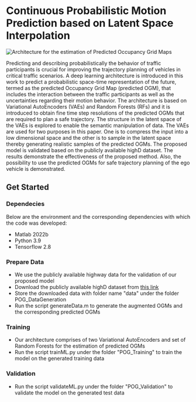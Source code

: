 # Continuous Probabilistic Motion Prediction based on Latent Space Interpolation
![Architecture for the estimation of Predicted Occupancy Grid Maps](https://github.com/partha92/motion-prediction-using-interpolation/assets/64163836/1dc2fcc5-5533-4900-a6ce-460b2e58e41d)

Predicting and describing probabilistically the behavior of traffic participants is crucial for improving the trajectory planning of vehicles in critical traffic scenarios. A deep learning architecture is introduced in this work to predict a probabilistic space-time representation of the future, termed as the predicted Occupancy Grid Map (predicted OGM), that includes the interaction between the traffic participants as well as the uncertainties regarding their motion behavior. The architecture is based on Variational AutoEncoders (VAEs) and Random Forests (RFs) and it is introduced to obtain fine time step resolutions of the predicted OGMs that are required to plan a safe trajectory. The structure in the latent space of the VAEs is explored to enable the semantic manipulation of data. The VAEs are used for two purposes in this paper. One is to compress the input into a low dimensional space and the other is to sample in the latent space thereby generating realistic samples of the predicted OGMs. The proposed model is validated based on the publicly available highD dataset. The results demonstrate the effectiveness of the proposed method. Also, the possibility to use the predicted OGMs for safe trajectory planning of the ego vehicle is demonstrated.

## Get Started
### Dependecies 
Below are the environment and the corresponding dependencies with which the code was developed:
- Matlab 2022b
- Python 3.9
- Tensorflow 2.8

### Prepare Data 
- We use the publicly available highway data for the validation of our proposed model
- Download the publicly available highD dataset from [this link](https://www.highd-dataset.com)
- Store the downloaded data with folder name "data" under the folder POG_DataGeneration
- Run the script generateData.m to generate the augmented OGMs and the corresponding predicted OGMs

### Training
- Our architecture comprises of two Variational AutoEncoders and set of Random Forests for the estimation of predicted OGMs
- Run the script trainML.py under the folder "POG_Training" to train the model on the generated training data

### Validation
- Run the script validateML.py under the folder "POG_Validation" to validate the model on the generated test data


